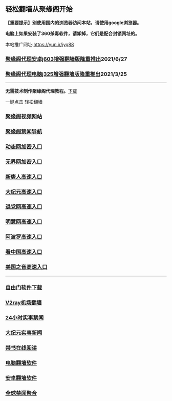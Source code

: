 ## 轻松翻墙从聚缘阁开始

**【重要提示】别使用国内的浏览器访问本站，请使用google浏览器。**

**电脑上如果安装了360杀毒软件，请卸掉，它们是配合封锁网址的。**

本站推广网址:https://yun.ir/jyg88

### [聚缘阁代理安卓j603增强翻墙版隆重推出](https://gitlab.com/juyuange/2/-/raw/master/j603.apk)2021/6/27

### [聚缘阁代理电脑j325增强翻墙版隆重推出](https://gitlab.com/juyuange/2/-/raw/master/j325dn.rar)2021/3/25

***



**无需技术制作聚缘阁代理教程。**[下载](https://gitlab.com/j25414/jyg/-/raw/master/jygdl.rar)

一键点击 轻松翻墙



### [聚缘阁视频网站](https://va4336.baop.workers.dev)

### [聚缘阁禁闻导航](https://dh66584.baop.workers.dev)

### [动态网加密入口](https://3t.holoavalon.com/dhott/u444p)

### [无界网加密入口](https://8u.gopee.cf/auuu/n12a)

### [新唐人高速入口](https://8u.gopee.cf/moot/a5r)

### [大纪元高速入口](https://8u.gopee.cf/yhhpp/e7e)

### [退党网高速入口](https://8u.gopee.cf/arrw/e8e)

### [明慧网高速入口](https://8u.gopee.cf/urbb/e3b)

### [阿波罗高速入口](https://8u.gopee.cf/asop/e13a)

### [看中国高速入口](https://8u.gopee.cf/aaker/y11n)

### [美国之音高速入口](https://8u.gopee.cf/nnkl/e18m)

***






### [自由门软件下载](https://git.io/skyfree)

### [V2ray机场翻墙](https://github.com/bannedbook/fanqiang/wiki/V2ray%E6%9C%BA%E5%9C%BA)

### [24小时实事禁闻](https://github.com/fyvn2199/djy/blob/master/gb/n24hr.md?dfh#1)

### [大纪元实事新闻](https://github.com/fyvn2199/djy/blob/master/gb/nsc413.md?dfh#1)

### [禁书在线阅读](https://github.com/txyzum203/djy/blob/master/gb/9p.md?flntdtv#1)

### [电脑翻墙软件](https://github.com/Alvin9999/new-pac/wiki)

### [安卓翻墙软件](https://git.io/afq)

### [全球禁闻聚合](https://github.com/gfw-breaker/banned-news1/blob/master/README.md)












